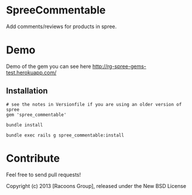 SpreeCommentable
================

Add comments/reviews for products in spree.


Demo
=======

Demo of the gem you can see here http://rg-spree-gems-test.herokuapp.com/

Installation
------------
    # see the notes in Versionfile if you are using an older version of spree
    gem 'spree_commentable'

    bundle install

    bundle exec rails g spree_commentable:install



Contribute
==========

Feel free to send pull requests!

Copyright (c) 2013 [Racoons Group], released under the New BSD License